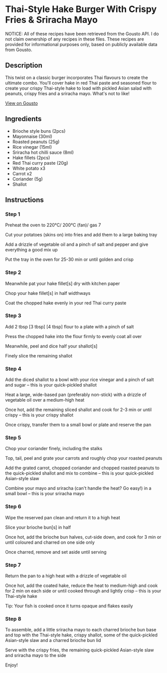 # Thai-Style Hake Burger With Crispy Fries & Sriracha Mayo

NOTICE: All of these recipes have been retrieved from the Gousto API. I do not claim ownership of any recipes in these files. These recipes are provided for informational purposes only, based on publicly available data from Gousto.

## Description

This twist on a classic burger incorporates Thai flavours to create the ultimate combo. You'll cover hake in red Thai paste and seasoned flour to create your crispy Thai-style hake to load with pickled Asian salad with peanuts, crispy fries and a sriracha mayo. What's not to like!

[View on Gousto](https://www.gousto.co.uk/recipes/cookbook/thai-style-hake-burger-with-crispy-fries-sriracha-mayo)

## Ingredients

- Brioche style buns (2pcs)
- Mayonnaise (30ml)
- Roasted peanuts (25g)
- Rice vinegar (15ml)
- Sriracha hot chilli sauce (8ml)
- Hake fillets (2pcs)
- Red Thai curry paste (20g)
- White potato x3
- Carrot x2
- Coriander (5g)
- Shallot

## Instructions


### Step 1

Preheat the oven to 220°C/ 200°C (fan)/ gas 7

Cut your potatoes (skins on) into fries and add them to a large baking tray

Add a drizzle of vegetable oil and a pinch of salt and pepper and give everything a good mix up

Put the tray in the oven for 25-30 min or until golden and crisp


### Step 2

Meanwhile pat your hake fillet[s] dry with kitchen paper

Chop your hake fillet[s] in half widthways

Coat the chopped hake evenly in your red Thai curry paste


### Step 3

Add 2 tbsp <span class="text-purple">[3 tbsp] </span><span class="text-danger">[4 tbsp]</span> flour to a plate with a pinch of salt

Press the chopped hake into the flour firmly to evenly coat all over

Meanwhile, peel and dice half your shallot[s]

Finely slice the remaining shallot


### Step 4

Add the diced shallot to a bowl with your rice vinegar and a pinch of salt and sugar – this is your quick-pickled shallot

Heat a large, wide-based pan (preferably non-stick) with a drizzle of vegetable oil over a medium-high heat

Once hot, add the remaining sliced shallot and cook for 2-3 min or until crispy – this is your crispy shallot

Once crispy, transfer them to a small bowl or plate and reserve the pan


### Step 5

Chop your coriander finely, including the stalks

Top, tail, peel and grate your carrots and roughly chop your roasted peanuts

Add the grated carrot, chopped coriander and chopped roasted peanuts to the quick-pickled shallot and mix to combine – this is your quick-pickled Asian-style slaw

Combine your mayo and sriracha (can't handle the heat? Go easy!) in a small bowl – this is your sriracha mayo


### Step 6

Wipe the reserved pan clean and return it to a high heat

Slice your brioche bun[s] in half

Once hot, add the brioche bun halves, cut-side down, and cook for 3 min or until coloured and charred on one side only

Once charred, remove and set aside until serving


### Step 7

Return the pan to a high heat with a drizzle of vegetable oil

Once hot, add the coated hake, reduce the heat to medium-high and cook for 2 min on each side or until cooked through and lightly crisp – this is your Thai-style hake

Tip: Your fish is cooked once it turns opaque and flakes easily

### Step 8

To assemble, add a little sriracha mayo to each charred brioche bun base and top with the Thai-style hake, crispy shallot, some of the quick-pickled Asian-style slaw and a charred brioche bun lid

Serve with the crispy fries, the remaining quick-pickled Asian-style slaw and sriracha mayo to the side

Enjoy!

